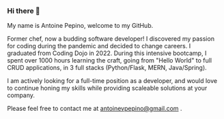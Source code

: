 ### Hi there 👋 

My name is Antoine Pepino, welcome to my GitHub.

Former chef, now a budding software developer! I discovered my passion for coding during the pandemic and decided to change careers. I graduated from Coding Dojo in 2022. During this intensive bootcamp, I spent over 1000 hours learning the craft, going from "Hello World" to full CRUD applications, in 3 full stacks (Python/Flask, MERN, Java/Spring).

I am actively looking for a full-time position as a developer, and would love to continue honing my skills while providing scaleable solutions at your company. 

Please feel free to contact me at antoinevpepino@gmail.com . 
